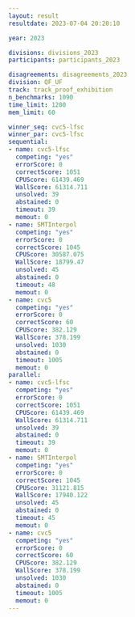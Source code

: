 ```yaml
---
layout: result
resultdate: 2023-07-04 20:20:10

year: 2023

divisions: divisions_2023
participants: participants_2023

disagreements: disagreements_2023
division: QF_UF
track: track_proof_exhibition
n_benchmarks: 1090
time_limit: 1200
mem_limit: 60

winner_seq: cvc5-lfsc
winner_par: cvc5-lfsc
sequential:
- name: cvc5-lfsc
  competing: "yes"
  errorScore: 0
  correctScore: 1051
  CPUScore: 61439.469
  WallScore: 61314.711
  unsolved: 39
  abstained: 0
  timeout: 39
  memout: 0
- name: SMTInterpol
  competing: "yes"
  errorScore: 0
  correctScore: 1045
  CPUScore: 30587.075
  WallScore: 18799.47
  unsolved: 45
  abstained: 0
  timeout: 48
  memout: 0
- name: cvc5
  competing: "yes"
  errorScore: 0
  correctScore: 60
  CPUScore: 382.129
  WallScore: 378.199
  unsolved: 1030
  abstained: 0
  timeout: 1005
  memout: 0
parallel:
- name: cvc5-lfsc
  competing: "yes"
  errorScore: 0
  correctScore: 1051
  CPUScore: 61439.469
  WallScore: 61314.711
  unsolved: 39
  abstained: 0
  timeout: 39
  memout: 0
- name: SMTInterpol
  competing: "yes"
  errorScore: 0
  correctScore: 1045
  CPUScore: 31121.815
  WallScore: 17940.122
  unsolved: 45
  abstained: 0
  timeout: 45
  memout: 0
- name: cvc5
  competing: "yes"
  errorScore: 0
  correctScore: 60
  CPUScore: 382.129
  WallScore: 378.199
  unsolved: 1030
  abstained: 0
  timeout: 1005
  memout: 0
---
```

